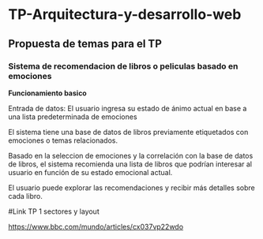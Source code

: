 # TP-Arquitectura-y-desarrollo-web

## Propuesta de temas para el TP

###  Sistema de recomendacion de libros o peliculas basado en emociones

**Funcionamiento basico**

Entrada de datos: El usuario ingresa su estado de ánimo actual en base a una lista predeterminada de emociones

El sistema tiene una base de datos de libros previamente etiquetados con emociones o temas relacionados. 

Basado en la seleccion de emociones y la correlación con la base de datos de libros, el sistema recomienda una lista de libros que podrían interesar al usuario en función de su estado emocional actual.

El usuario puede explorar las recomendaciones y recibir más detalles sobre cada libro.

#Link TP 1 sectores y layout

https://www.bbc.com/mundo/articles/cx037vp22wdo

